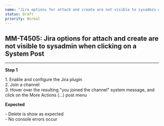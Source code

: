 ```yaml
---
name: "Jira options for attach and create are not visible to sysadmin when clicking on a System Post"
status: Draft
priority: Normal
---
```


## MM-T4505: Jira options for attach and create are not visible to sysadmin when clicking on a System Post

---

**Step 1**

1\. Enable and configure the Jira plugin\
2\. Join a channel\
3\. Hover over the resulting "you joined the channel" system message, and click on the More Actions (...) post menu

**Expected**

\- Delete is show as expected\
\- No console errors occur
